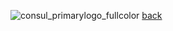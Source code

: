 ![consul_primarylogo_fullcolor](https://user-images.githubusercontent.com/9472095/52746776-3a5c1500-2fda-11e9-9cc7-349e45971d06.png)
[back](../../ReadMe.md)